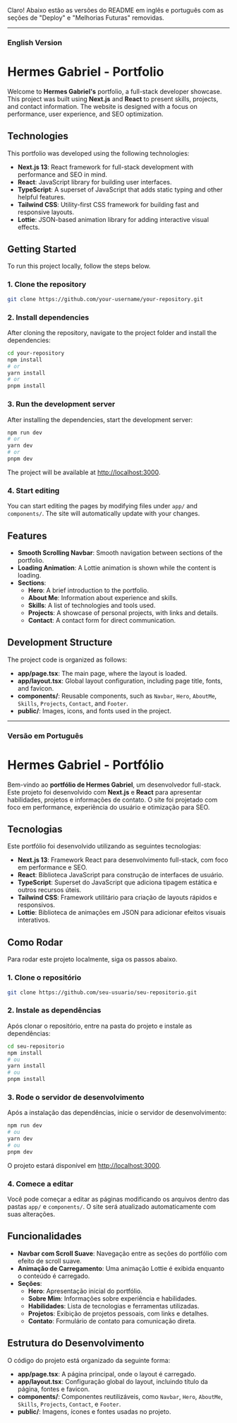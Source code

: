 Claro! Abaixo estão as versões do README em inglês e português com as seções de "Deploy" e "Melhorias Futuras" removidas.

---

### English Version

# Hermes Gabriel - Portfolio

Welcome to **Hermes Gabriel's** portfolio, a full-stack developer showcase. This project was built using **Next.js** and **React** to present skills, projects, and contact information. The website is designed with a focus on performance, user experience, and SEO optimization.

## Technologies

This portfolio was developed using the following technologies:

- **Next.js 13**: React framework for full-stack development with performance and SEO in mind.
- **React**: JavaScript library for building user interfaces.
- **TypeScript**: A superset of JavaScript that adds static typing and other helpful features.
- **Tailwind CSS**: Utility-first CSS framework for building fast and responsive layouts.
- **Lottie**: JSON-based animation library for adding interactive visual effects.

## Getting Started

To run this project locally, follow the steps below.

### 1. Clone the repository

```bash
git clone https://github.com/your-username/your-repository.git
```

### 2. Install dependencies

After cloning the repository, navigate to the project folder and install the dependencies:

```bash
cd your-repository
npm install
# or
yarn install
# or
pnpm install
```

### 3. Run the development server

After installing the dependencies, start the development server:

```bash
npm run dev
# or
yarn dev
# or
pnpm dev
```

The project will be available at [http://localhost:3000](http://localhost:3000).

### 4. Start editing

You can start editing the pages by modifying files under `app/` and `components/`. The site will automatically update with your changes.

## Features

- **Smooth Scrolling Navbar**: Smooth navigation between sections of the portfolio.
- **Loading Animation**: A Lottie animation is shown while the content is loading.
- **Sections**:
  - **Hero**: A brief introduction to the portfolio.
  - **About Me**: Information about experience and skills.
  - **Skills**: A list of technologies and tools used.
  - **Projects**: A showcase of personal projects, with links and details.
  - **Contact**: A contact form for direct communication.

## Development Structure

The project code is organized as follows:

- **app/page.tsx**: The main page, where the layout is loaded.
- **app/layout.tsx**: Global layout configuration, including page title, fonts, and favicon.
- **components/**: Reusable components, such as `Navbar`, `Hero`, `AboutMe`, `Skills`, `Projects`, `Contact`, and `Footer`.
- **public/**: Images, icons, and fonts used in the project.



---

### Versão em Português

# Hermes Gabriel - Portfólio

Bem-vindo ao **portfólio de Hermes Gabriel**, um desenvolvedor full-stack. Este projeto foi desenvolvido com **Next.js** e **React** para apresentar habilidades, projetos e informações de contato. O site foi projetado com foco em performance, experiência do usuário e otimização para SEO.

## Tecnologias

Este portfólio foi desenvolvido utilizando as seguintes tecnologias:

- **Next.js 13**: Framework React para desenvolvimento full-stack, com foco em performance e SEO.
- **React**: Biblioteca JavaScript para construção de interfaces de usuário.
- **TypeScript**: Superset do JavaScript que adiciona tipagem estática e outros recursos úteis.
- **Tailwind CSS**: Framework utilitário para criação de layouts rápidos e responsivos.
- **Lottie**: Biblioteca de animações em JSON para adicionar efeitos visuais interativos.

## Como Rodar

Para rodar este projeto localmente, siga os passos abaixo.

### 1. Clone o repositório

```bash
git clone https://github.com/seu-usuario/seu-repositorio.git
```

### 2. Instale as dependências

Após clonar o repositório, entre na pasta do projeto e instale as dependências:

```bash
cd seu-repositorio
npm install
# ou
yarn install
# ou
pnpm install
```

### 3. Rode o servidor de desenvolvimento

Após a instalação das dependências, inicie o servidor de desenvolvimento:

```bash
npm run dev
# ou
yarn dev
# ou
pnpm dev
```

O projeto estará disponível em [http://localhost:3000](http://localhost:3000).

### 4. Comece a editar

Você pode começar a editar as páginas modificando os arquivos dentro das pastas `app/` e `components/`. O site será atualizado automaticamente com suas alterações.

## Funcionalidades

- **Navbar com Scroll Suave**: Navegação entre as seções do portfólio com efeito de scroll suave.
- **Animação de Carregamento**: Uma animação Lottie é exibida enquanto o conteúdo é carregado.
- **Seções**:
  - **Hero**: Apresentação inicial do portfólio.
  - **Sobre Mim**: Informações sobre experiência e habilidades.
  - **Habilidades**: Lista de tecnologias e ferramentas utilizadas.
  - **Projetos**: Exibição de projetos pessoais, com links e detalhes.
  - **Contato**: Formulário de contato para comunicação direta.

## Estrutura do Desenvolvimento

O código do projeto está organizado da seguinte forma:

- **app/page.tsx**: A página principal, onde o layout é carregado.
- **app/layout.tsx**: Configuração global do layout, incluindo título da página, fontes e favicon.
- **components/**: Componentes reutilizáveis, como `Navbar`, `Hero`, `AboutMe`, `Skills`, `Projects`, `Contact`, e `Footer`.
- **public/**: Imagens, ícones e fontes usadas no projeto.


